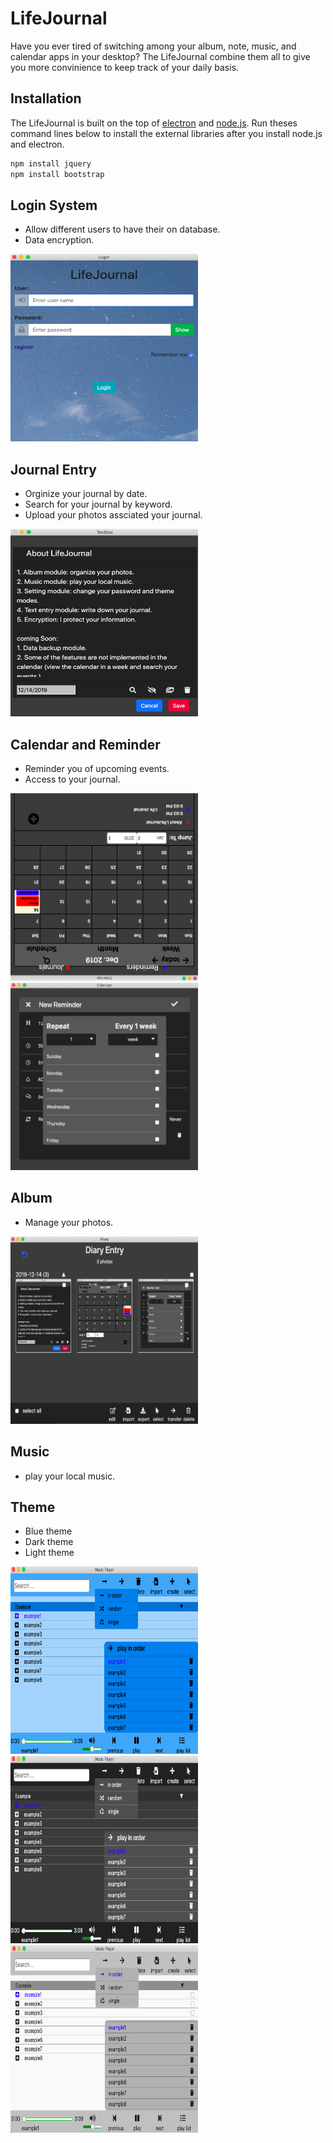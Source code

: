# LifeJournal
Have you ever tired of switching among your album, note, music, and calendar apps in your desktop? The LifeJournal combine them all to give you more convinience to keep track of your daily basis. 

## Installation
The LifeJournal is built on the top of [electron](https://electronjs.org/docs/tutorial/installation) and [node.js](https://nodejs.org/en/download/). Run theses command lines below to install the external libraries after you install node.js and electron.

```bash
npm install jquery
npm install bootstrap
```

## Login System
* Allow different users to have their on database.
* Data encryption.
<img src="./image/login.png"  width="300" height="300">

## Journal Entry
* Orginize your journal by date.
* Search for your journal by keyword.
* Upload your photos assciated your journal.
<img src="./image/journalEntry.png"  width="300" height="300">


## Calendar and Reminder
* Reminder you of upcoming events.
* Access to your journal.
<div>
<img src="./image/calendar.png"  width="300" height="300">
<img src="./image/reminder.png"  width="300" height="300">
</div>

## Album
* Manage your photos.
<img src="./image/album.png"  width="300" height="300">

## Music
* play your local music.

## Theme
* Blue theme
* Dark theme
* Light theme
<div>
<img src="./image/blueTheme.png"  width="300" height="300">
<img src="./image/darkTheme.png"  width="300" height="300">
<img src="./image/lightTheme.png"  width="300" height="300">
</div>



